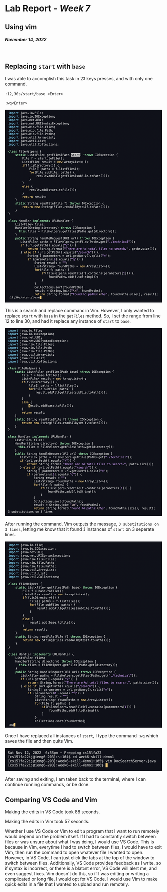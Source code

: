 # Lab Report - *Week 7*
## Using vim
#### *November 14, 2022*
&nbsp;

## Replacing `start` with `base`


I was able to accomplish this task in 23 keys presses, and with only one command.

`:12,30s/start/base <Enter>`

`:wq<Enter>`

![before command](beforecommand.png)


This is a search and replace command in Vim. 
However, I only wanted to replace `start` with `base` in the `getFiles` method. So, I set the range from line 12 to line 30, and had it replace any instance of `start` to `base`. 

![after command](aftercommand.png)

After running the command, Vim outputs the message,  `3 substitutions on 3 lines`, letting me know that it found 3 instances of `start` on 3 seperate lines.      

![save and exit](saveandquit.png)

Once I have replaced all instances of `start`, I type the command `:wq` which saves the file and then quits Vim.

![after exit](afterexit.png)

After saving and exiting, I am taken back to the terminal, where I can continue running commands, or be done. 

## Comparing VS Code and Vim

Making the edits in VS Code took 88 seconds.

Making the edits in Vim took 57 seconds. 

Whether I use VS Code or Vim to edit a program that I want to run remotely would depend on the problem itself. If I had to constantly switch between files or was unsure about what I was doing, I would use VS Code. This is because in Vim, everytime I had to switch between files, I would have to exit Vim, then run the command to open whatever file I wanted to open. However, in VS Code, I can just click the tabs at the top of the window to switch between files. Additionally, VS Code provides feedback as I write, so if syntax is incorrect, or there is a blatant error, VS Code will alert me, and even suggest fixes. Vim doesn't do this, so if I was editing or writing a complicated or long file, I would opt for VS Code. I would use Vim to make quick edits in a file that I wanted to upload and run remotely. 





